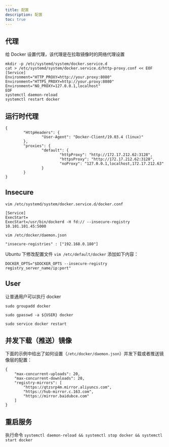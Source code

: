 ```yaml
---
title: 配置
description: 配置
toc: true
---
```


## 代理
给 Docker 设置代理，该代理是在拉取镜像时的网络代理设置

```
mkdir -p /etc/systemd/system/docker.service.d
cat > /etc/systemd/system/docker.service.d/http-proxy.conf << EOF
[Service]
Environment="HTTP_PROXY=http://your.proxy:8080"
Environment="HTTPS_PROXY=http://your.proxy:8080"
Environment="NO_PROXY=127.0.0.1,localhost"
EOF
systemctl daemon-reload
systemctl restart docker
```

## 运行时代理

```
{
        "HttpHeaders": {
                "User-Agent": "Docker-Client/19.03.4 (linux)"
        },
        "proxies": {
                "default": {
                        "httpProxy": "http://172.17.212.62:3128",
                        "httpsProxy": "http://172.17.212.62:3128",
                        "noProxy": "127.0.0.1,localhost,172.17.212.63"
                }
        }
}
```

## Insecure

`vim /etc/systemd/system/docker.service.d/docker.conf`

```
[Service]
ExecStart=
ExecStart=/usr/bin/dockerd -H fd:// --insecure-registry 10.101.101.45:5000
```

`vim /etc/docker/daemon.json`

`"insecure-registries" : ["192.168.0.180"]`

Ubuntu 下修改配置文件 `vim /etc/default/docker` 添加如下内容：

`DOCKER_OPTS="$DOCKER_OPTS --insecure-registry registry_server_name/ip:port"`

## User

让普通用户可以执行 docker

`sudo groupadd docker`

`sudo gpasswd -a ${USER} docker`

`sudo service docker restart`

## 并发下载（推送）镜像

下面的示例中给出了如何设置（`/etc/docker/daemon.json`）并发下载或者推送镜像层的配置：
```
{
	"max-concurrent-uploads": 20,
	"max-concurrent-downloads": 20,
	"registry-mirrors": [
		"https://qtzsrp4m.mirror.aliyuncs.com",
		"https://hub-mirror.c.163.com",
		"https://mirror.baidubce.com"
	]
}
```

## 重启服务

执行命令 `systemctl daemon-reload && systemctl stop docker && systemctl start docker`
